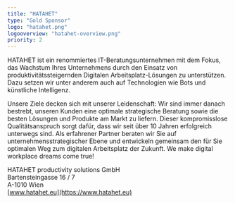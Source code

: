```yaml
---
title: "HATAHET"
type: "Gold Sponsor"
logo: "hatahet.png"
logooverview: "hatahet-overview.png"
priority: 2
---
```


HATAHET ist ein renommiertes IT-Beratungsunternehmen mit dem Fokus, das Wachstum Ihres Unternehmens durch den Einsatz von produktivitätssteigernden Digitalen Arbeitsplatz-Lösungen zu unterstützen. Dazu setzen wir unter anderem auch auf Technologien wie Bots und künstliche Intelligenz.

Unsere Ziele decken sich mit unserer Leidenschaft: Wir sind immer danach bestrebt, unseren Kunden eine optimale strategische Beratung sowie die besten Lösungen und Produkte am Markt zu liefern. Dieser kompromisslose Qualitätsanspruch sorgt dafür, dass wir seit über 10 Jahren erfolgreich unterwegs sind. Als erfahrener Partner beraten wir Sie auf unternehmensstrategischer Ebene und entwickeln gemeinsam den für Sie optimalen Weg zum digitalen Arbeitsplatz der Zukunft. We make digital workplace dreams come true!

HATAHET productivity solutions GmbH  
Bartensteingasse 16 / 7  
A-1010 Wien  
[www.hatahet.eu](https://www.hatahet.eu)